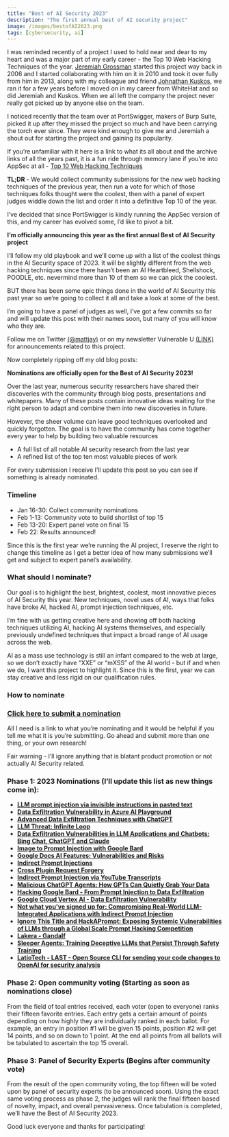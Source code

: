 ```yaml
---
title: "Best of AI Security 2023"
description: "The first annual best of AI security project"
image: /images/bestofAI2023.png
tags: [cybersecurity, ai]
---
```


I was reminded recently of a project I used to hold near and dear to my heart and was a major part of my early career - the Top 10 Web Hacking Techniques of the year. [Jeremiah Grossman](https://twitter.com/jeremiahg) started this project way back in 2006 and I started collaborating with him on it in 2010 and took it over fully from him in 2013, along with my colleague and friend [Johnathan Kuskos](https://twitter.com/JohnathanKuskos), we ran it for a few years before I moved on in my career from WhiteHat and so did Jeremiah and Kuskos. When we all left the company the project never really got picked up by anyone else on the team.

I noticed recently that the team over at PortSwigger, makers of Burp Suite, picked it up after they missed the project so much and have been carrying the torch ever since. They were kind enough to give me and Jeremiah a shout out for starting the project and gaining its popularity.

If you’re unfamiliar with it here is a link to what its all about and the archive links of all the years past, it is a fun ride through memory lane if you’re into AppSec at all - [Top 10 Web Hacking Techniques](https://portswigger.net/research/top-10-web-hacking-techniques)

**TL;DR** - We would collect community submissions for the _new_ web hacking techniques of the previous year, then run a vote for which of those techniques folks thought were the coolest, then with a panel of expert judges widdle down the list and order it into a definitive Top 10 of the year.

I’ve decided that since PortSwigger is kindly running the AppSec version of this, and my career has evolved some, I’d like to pivot a bit.

**I’m officially announcing this year as the first annual Best of AI Security project**

I’ll follow my old playbook and we’ll come up with a list of the coolest things in the AI Security space of 2023. It will be slightly different from the web hacking techniques since there hasn’t been an AI Heartbleed, Shellshock, POODLE, etc. nevermind more than 10 of them so we can pick the coolest.

BUT there has been some epic things done in the world of AI Security this past year so we’re going to collect it all and take a look at some of the best.

I’m going to have a panel of judges as well, I’ve got a few commits so far and will update this post with their names soon, but many of you will know who they are.

Follow me on Twitter [(@mattjay)](https://x.com/mattjay) or on my newsletter Vulnerable U [(LINK)](https://vulnu.mattjay.com) for announcements related to this project.

Now completely ripping off my old blog posts:

**Nominations are officially open for the Best of AI Security 2023!**

Over the last year, numerous security researchers have shared their discoveries with the community through blog posts, presentations and whitepapers. Many of these posts contain innovative ideas waiting for the right person to adapt and combine them into new discoveries in future.

However, the sheer volume can leave good techniques overlooked and quickly forgotten. The goal is to have the community has come together every year to help by building two valuable resources

- A full list of all notable AI security research from the last year
- A refined list of the top ten most valuable pieces of work

For every submission I receive I’ll update this post so you can see if something is already nominated.

### **Timeline**

- Jan 16-30: Collect community nominations
- Feb 1-13: Community vote to build shortlist of top 15
- Feb 13-20: Expert panel vote on final 15
- Feb 22: Results announced!

Since this is the first year we’re running the AI project, I reserve the right to change this timeline as I get a better idea of how many submissions we’ll get and subject to expert panel’s availability.

### **What should I nominate?**

Our goal is to highlight the best, brightest, coolest, most innovative pieces of AI Security this year. New techniques, novel uses of AI, ways that folks have broke AI, hacked AI, prompt injection techniques, etc.

I’m fine with us getting creative here and showing off both hacking techniques utilizing AI, hacking AI systems themselves, and especially previously undefined techniques that impact a broad range of AI usage across the web.

AI as a mass use technology is still an infant compared to the web at large, so we don’t exactly have “XXE” or “mXSS” of the AI world - but if and when we do, I want this project to highlight it. Since this is the first, year we can stay creative and less rigid on our qualification rules.

### **How to nominate**

### **[Click here to submit a nomination](https://docs.google.com/forms/d/e/1FAIpQLSfGPnkyuV8H9SOnAk4nnMI3rtN7HVCHs9oeUM9h-SO-otflsA/viewform?usp=sf_link)**

All I need is a link to what you’re nominating and it would be helpful if you tell me what it is you’re submitting. Go ahead and submit more than one thing, or your own research!

Fair warning - I’ll ignore anything that is blatant product promotion or not actually AI Security related.

### Phase 1: 2023 Nominations (I’ll update this list as new things come in):

- **[LLM prompt injection via invisible instructions in pasted text](https://twitter.com/goodside/status/1745511940351287394)**
- **[Data Exfiltration Vulnerability in Azure AI Playground](https://embracethered.com/blog/posts/2023/data-exfiltration-in-azure-openai-playground-fixed/)**
- **[Advanced Data Exfiltration Techniques with ChatGPT](https://embracethered.com/blog/posts/2023/advanced-plugin-data-exfiltration-trickery/)**
- **[LLM Threat: Infinite Loop](https://embracethered.com/blog/posts/2023/llm-cost-and-dos-threat/)**
- **[Data Exfiltration Vulnerabilities in LLM Applications and Chatbots: Bing Chat, ChatGPT and Claude](https://www.youtube.com/watch?v=L_1plTXF-FE)**
- **[Image to Prompt Injection with Google Bard](https://embracethered.com/blog/posts/2023/google-bard-image-to-prompt-injection/)**
- **[Google Docs AI Features: Vulnerabilities and Risks](https://embracethered.com/blog/posts/2023/google-docs-ai-scam/)**
- **[Indirect Prompt Injections](https://embracethered.com/blog/posts/2023/chatgpt-cross-plugin-request-forgery-and-prompt-injection./)**
- **[Cross Plugin Request Forgery](https://embracethered.com/blog/posts/2023/chatgpt-cross-plugin-request-forgery-and-prompt-injection./)**
- **[Indirect Prompt Injection via YouTube Transcripts](https://embracethered.com/blog/posts/2023/chatgpt-plugin-youtube-indirect-prompt-injection/)**
- **[Malicious ChatGPT Agents: How GPTs Can Quietly Grab Your Data](https://embracethered.com/blog/posts/2023/openai-custom-malware-gpt/)**
- **[Hacking Google Bard - From Prompt Injection to Data Exfiltration](https://embracethered.com/blog/posts/2023/google-bard-data-exfiltration/)**
- **[Google Cloud Vertex AI - Data Exfiltration Vulnerability](https://embracethered.com/blog/posts/2023/google-gcp-generative-ai-studio-data-exfiltration-fixed/)**
- **[Not what you’ve signed up for: Compromising Real-World LLM-Integrated Applications with Indirect Prompt Injection](https://arxiv.org/pdf/2302.12173.pdf)**
- **[Ignore This Title and HackAPrompt: Exposing Systemic Vulnerabilities of LLMs through a Global Scale Prompt Hacking Competition](https://paper.hackaprompt.com/)**
- **[Lakera - Gandalf](https://gandalf.lakera.ai/)**
- **[Sleeper Agents: Training Deceptive LLMs that Persist Through Safety Training](https://arxiv.org/pdf/2401.05566.pdf)**
- **[LatioTech - LAST - Open Source CLI for sending your code changes to OpenAI for security analysis](https://github.com/latiotech/LAST)**

### Phase 2: Open community voting (Starting as soon as nominations close)

From the field of toal entries received, each voter (open to everyone) ranks their fifteen favorite entries. Each entry gets a certain amount of points depending on how highly they are individually ranked in each ballot. For example, an entry in position #1 will be given 15 points, position #2 will get 14 points, and so on down to 1 point. At the end all points from all ballots will be tabulated to ascertain the top 15 overall.

### Phase 3: Panel of Security Experts (Begins after community vote)

From the result of the open community voting, the top fifteen will be voted upon by panel of security experts (to be announced soon). Using the exact same voting process as phase 2, the judges will rank the final fifteen based of novelty, impact, and overall pervasiveness. Once tabulation is completed, we’ll have the Best of AI Security 2023.

Good luck everyone and thanks for participating!
